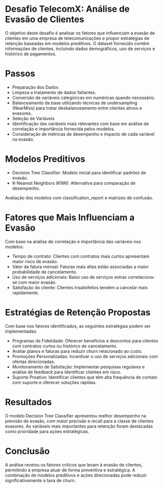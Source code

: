# Desafio TelecomX: Análise de Evasão de Clientes
O objetivo deste desafio é analisar os fatores que influenciam a evasão de clientes em uma empresa de telecomunicações e propor estratégias de retenção baseadas em modelos preditivos.
O dataset fornecido contém informações de clientes, incluindo dados demográficos, uso de serviços e histórico de pagamentos.

# Passos
- Preparação dos Dados
- Limpeza e tratamento de dados faltantes.
- Conversão de variáveis categóricas em numéricas quando necessário.
- Balanceamento da base utilizando técnicas de undersampling (NearMiss) para tratar desbalanceamento entre clientes ativos e evasores.
- Seleção de Variáveis
- Identificação das variáveis mais relevantes com base em análise de correlação e importância fornecida pelos modelos.
- Consideração de métricas de desempenho e impacto de cada variável na evasão.

# Modelos Preditivos
- Decision Tree Classifier: Modelo inicial para identificar padrões de evasão.
- K-Nearest Neighbors (KNN): Alternativa para comparação de desempenho.

Avaliação dos modelos com classification_report e matrizes de confusão.

# Fatores que Mais Influenciam a Evasão
Com base na análise de correlação e importância das variáveis nos modelos:
- Tempo de contrato: Clientes com contratos mais curtos apresentam maior risco de evasão.
- Valor da fatura mensal: Faturas mais altas estão associadas a maior probabilidade de cancelamento.
- Uso de serviços adicionais: Baixo uso de serviços extras correlaciona-se com maior evasão.
- Satisfação do cliente: Clientes insatisfeitos tendem a cancelar mais rapidamente.

# Estratégias de Retenção Propostas
Com base nos fatores identificados, as seguintes estratégias podem ser implementadas:
- Programas de Fidelidade: Oferecer benefícios e descontos para clientes com contratos curtos ou histórico de cancelamento.
- Avaliar planos e faturas para reduzir churn relacionado ao custo.
- Promoções Personalizadas: Incentivar o uso de serviços adicionais com ofertas direcionadas.
- Monitoramento de Satisfação: Implementar pesquisas regulares e análise de feedback para identificar clientes em risco.
- Suporte Proativo: Identificar clientes que têm alta frequência de contato com suporte e oferecer soluções rápidas.

# Resultados
O modelo Decision Tree Classifier apresentou melhor desempenho na previsão de evasão, com maior precisão e recall para a classe de clientes evasores.
As variáveis mais importantes para retenção foram destacadas como prioridade para ações estratégicas.

# Conclusão
A análise revelou os fatores críticos que levam à evasão de clientes, permitindo à empresa atuar de forma preventiva e estratégica. A combinação de modelos preditivos e ações direcionadas pode reduzir significativamente a taxa de churn.
